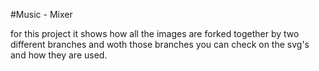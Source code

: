 #Music - Mixer

for this project it shows how all the images are forked together by two different branches and woth those branches you can check on the svg's and how they are used.
